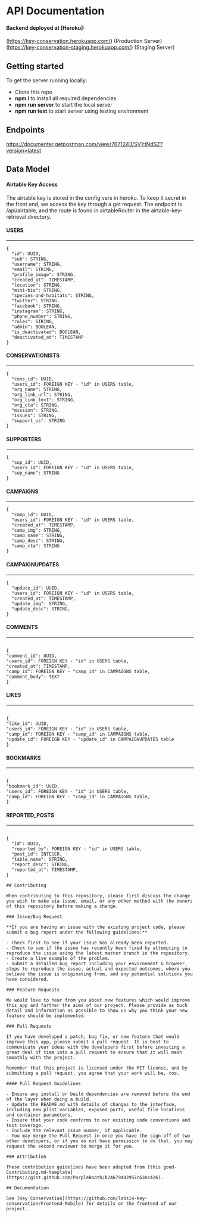 # API Documentation

#### Backend deployed at [Heroku]:

(https://key-conservation.herokuapp.com/) (Production Server)<br>
(https://key-conservation-staging.herokuapp.com/) (Staging Server)<br>

## Getting started

To get the server running locally:

- Clone this repo
- **npm i** to install all required dependencies
- **npm run server** to start the local server
- **npm run test** to start server using testing environment

## Endpoints

https://documenter.getpostman.com/view/7671243/SVYtNdSZ?version=latest

## Data Model

#### Airtable Key Access

The airtable key is stored in the config vars in heroku. To keep it secret in the front end, we access the key through a get request. The endpoint is /api/airtable, and the route is found in airtableRouter in the airtable-key-retrieval directory.

#### USERS

---

```
{
  "id": UUID,
  "sub": STRING,
  "username": STRING,
  "email": STRING,
  "profile_image": STRING,
  "created_at": TIMESTAMP,
  "location": STRING,
  "mini-bio": STRING,
  "species-and-habitats": STRING,
  "twitter": STRING,
  "facebook": STRING,
  "instagram": STRING,
  "phone_number": STRING,
  "roles": STRING,
  "admin": BOOLEAN,
  "is_deactivated": BOOLEAN,
  "deactivated_at": TIMESTAMP
}
```

#### CONSERVATIONISTS

---

```
{
  "cons_id": UUID,
  "users_id": FOREIGN KEY - "id" in USERS table,
  "org_name": STRING,
  "org_link_url": STRING,
  "org_link_text": STRING,
  "org_cta": STRING,
  "mission": STRING,
  "issues": STRING,
  "support_us": STRING
}
```

#### SUPPORTERS

---

```
{
  "sup_id": UUID,
  "users_id": FOREIGN KEY - "id" in USERS table,
  "sup_name": STRING
}
```

#### CAMPAIGNS

---

```
{
  "camp_id": UUID,
  "users_id": FOREIGN KEY - "id" in USERS table,
  "created_at": TIMESTAMP,
  "camp_img": STRING,
  "camp_name": STRING,
  "camp_desc": STRING,
  "camp_cta": STRING
}
```

#### CAMPAIGNUPDATES

---

```
{
  "update_id": UUID,
  "users_id": FOREIGN KEY - "id" in USERS table,
  "created_at": TIMESTAMP,
  "update_img": STRING,
  "update_desc": STRING,
}
```

#### COMMENTS

---

```

{
"comment_id": UUID,
"users_id": FOREIGN KEY - "id" in USERS table,
"created_at": TIMESTAMP,
"camp_id": FOREIGN KEY - "camp_id" in CAMPAIGNS table,
"comment_body": TEXT
}

```

#### LIKES

---

```

{
"like_id": UUID,
"users_id": FOREIGN KEY - "id" in USERS table,
"camp_id": FOREIGN KEY - "camp_id" in CAMPAIGNS table,
"update_id": FOREIGN KEY - "update_id" in CAMPAIGNUPDATES table
}

```

#### BOOKMARKS

---

```

{
"bookmark_id": UUID,
"users_id": FOREIGN KEY - "id" in USERS table,
"camp_id": FOREIGN KEY - "camp_id" in CAMPAIGNS table,
}

```

#### REPORTED_POSTS

---

```

{
  "id": UUID,
  "reported_by": FOREIGN KEY - "id" in USERS table,
  "post_id": INTEGER,
  "table_name": STRING,
  "report_desc": STRING,
  "reported_at": TIMESTAMP,
}

## Contributing

When contributing to this repository, please first discuss the change you wish to make via issue, email, or any other method with the owners of this repository before making a change.

### Issue/Bug Request

**If you are having an issue with the existing project code, please submit a bug report under the following guidelines:**

- Check first to see if your issue has already been reported.
- Check to see if the issue has recently been fixed by attempting to reproduce the issue using the latest master branch in the repository.
- Create a live example of the problem.
- Submit a detailed bug report including your environment & browser, steps to reproduce the issue, actual and expected outcomes, where you believe the issue is originating from, and any potential solutions you have considered.

### Feature Requests

We would love to hear from you about new features which would improve this app and further the aims of our project. Please provide as much detail and information as possible to show us why you think your new feature should be implemented.

### Pull Requests

If you have developed a patch, bug fix, or new feature that would improve this app, please submit a pull request. It is best to communicate your ideas with the developers first before investing a great deal of time into a pull request to ensure that it will mesh smoothly with the project.

Remember that this project is licensed under the MIT license, and by submitting a pull request, you agree that your work will be, too.

#### Pull Request Guidelines

- Ensure any install or build dependencies are removed before the end of the layer when doing a build.
- Update the README.md with details of changes to the interface, including new plist variables, exposed ports, useful file locations and container parameters.
- Ensure that your code conforms to our existing code conventions and test coverage.
- Include the relevant issue number, if applicable.
- You may merge the Pull Request in once you have the sign-off of two other developers, or if you do not have permission to do that, you may request the second reviewer to merge it for you.

### Attribution

These contribution guidelines have been adapted from [this good-Contributing.md-template](https://gist.github.com/PurpleBooth/b24679402957c63ec426).

## Documentation

See [Key Conservation](https://github.com/labs14-key-conservation/Frontend-Mobile) for details on the frontend of our project.

```

```

```
